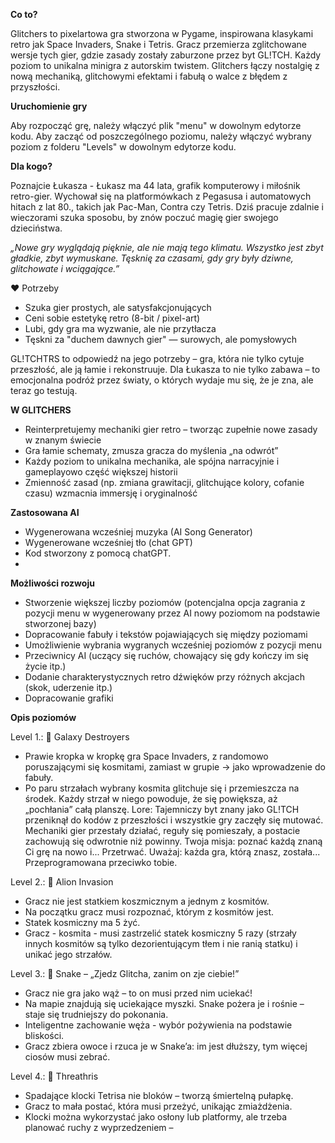 **Co to?**

Glitchers to pixelartowa gra stworzona w Pygame, inspirowana klasykami retro jak Space Invaders, Snake i Tetris. Gracz przemierza zglitchowane wersje tych gier, gdzie zasady zostały zaburzone przez byt GL!TCH. Każdy poziom to unikalna minigra z autorskim twistem. Glitchers łączy nostalgię z nową mechaniką, glitchowymi efektami i fabułą o walce z błędem z przyszłości.

**Uruchomienie gry**

Aby rozpocząć grę, należy włączyć plik "menu" w dowolnym edytorze kodu. Aby zacząć od poszczególnego poziomu, należy włączyć wybrany poziom z folderu "Levels" w dowolnym edytorze kodu. 


**Dla kogo?**

Poznajcie Łukasza - Łukasz ma 44 lata, grafik komputerowy i miłośnik retro-gier. Wychował się na platformówkach z Pegasusa i automatowych hitach z lat 80., takich jak Pac-Man, Contra czy Tetris. Dziś pracuje zdalnie i wieczorami szuka sposobu, by znów poczuć magię gier swojego dzieciństwa. 

_„Nowe gry wyglądają pięknie, ale nie mają tego klimatu. Wszystko jest zbyt gładkie, zbyt wymuskane. 
Tęsknię za czasami, gdy gry były dziwne, glitchowate i wciągające.”_

 ❤️ Potrzeby
- Szuka gier prostych, ale satysfakcjonujących
- Ceni sobie estetykę retro (8-bit / pixel-art)
- Lubi, gdy gra ma wyzwanie, ale nie przytłacza
- Tęskni za "duchem dawnych gier" — surowych, ale pomysłowych

GL!TCHTRS to odpowiedź na jego potrzeby – gra, która nie tylko cytuje przeszłość, ale ją łamie i rekonstruuje. Dla Łukasza to nie tylko zabawa – to emocjonalna podróż przez światy, o których wydaje mu się, że je zna, ale teraz go testują.

**W GLITCHERS**

- Reinterpretujemy mechaniki gier retro – tworząc zupełnie nowe zasady w znanym świecie
- Gra łamie schematy, zmusza gracza do myślenia „na odwrót”
- Każdy poziom to unikalna mechanika, ale spójna narracyjnie i gameplayowo część większej historii
- Zmienność zasad (np. zmiana grawitacji, glitchujące kolory, cofanie czasu) wzmacnia immersję i oryginalność

**Zastosowana AI**

- Wygenerowana wcześniej muzyka (AI Song Generator)
- Wygenerowane wcześniej tło (chat GPT)
- Kod stworzony z pomocą chatGPT.
- 

**Możliwości rozwoju**

- Stworzenie  większej liczby poziomów (potencjalna opcja zagrania z pozycji menu w wygenerowany przez AI nowy poziomom na podstawie stworzonej bazy)
- Dopracowanie fabuły i tekstów pojawiających się między poziomami
- Umożliwienie wybrania wygranych wcześniej poziomów z pozycji menu
- Przeciwnicy AI (uczący się ruchów, chowający się gdy kończy im się życie itp.)
- Dodanie charakterystycznych retro dźwięków przy różnych akcjach (skok, uderzenie itp.)
- Dopracowanie grafiki

**Opis poziomów**

Level 1.: 🚀 Galaxy Destroyers 
* Prawie kropka w kropkę gra Space Invaders, z randomowo poruszającymi się kosmitami, zamiast w grupie -> jako wprowadzenie do fabuły.
* Po paru strzałach wybrany kosmita glitchuje się i przemieszcza na środek. Każdy strzał w niego powoduje, że się powiększa, aż „pochłania” całą planszę.
Lore:
Tajemniczy byt znany jako GL!TCH przeniknął do kodów z przeszłości i wszystkie gry zaczęły się mutować. Mechaniki gier przestały działać, reguły się pomieszały, a postacie zachowują się odwrotnie niż powinny. Twoja misja: poznać każdą znaną Ci grę na nowo i... Przetrwać. Uważaj: każda gra, którą znasz, została... Przeprogramowana przeciwko tobie.

Level 2.: 👾 Alion Invasion
* Gracz nie jest statkiem koszmicznym a jednym z kosmitów.
* Na początku gracz musi rozpoznać, którym z kosmitów jest.
* Statek kosmiczny ma 5 żyć.
* Gracz - kosmita - musi zastrzelić statek kosmiczny 5 razy (strzały innych kosmitów są tylko dezorientującym tłem i nie ranią statku) i unikać jego strzałów.

Level 3.: 🐍 Snake – „Zjedz Glitcha, zanim on zje ciebie!”
* Gracz nie gra jako wąż – to on musi przed nim uciekać!
* Na mapie znajdują się uciekające myszki. Snake pożera je i rośnie – staje się trudniejszy do pokonania.
* Inteligentne zachowanie węża -  wybór pożywienia na podstawie bliskości.
* Gracz zbiera owoce i rzuca je w Snake’a: im jest dłuższy, tym więcej ciosów musi zebrać.

Level 4.: 🧱 Threathris
* Spadające klocki Tetrisa nie bloków – tworzą śmiertelną pułapkę.
* Gracz to mała postać, która musi przeżyć, unikając zmiażdżenia.
* Klocki można wykorzystać jako osłony lub platformy, ale trzeba planować ruchy z wyprzedzeniem – 


